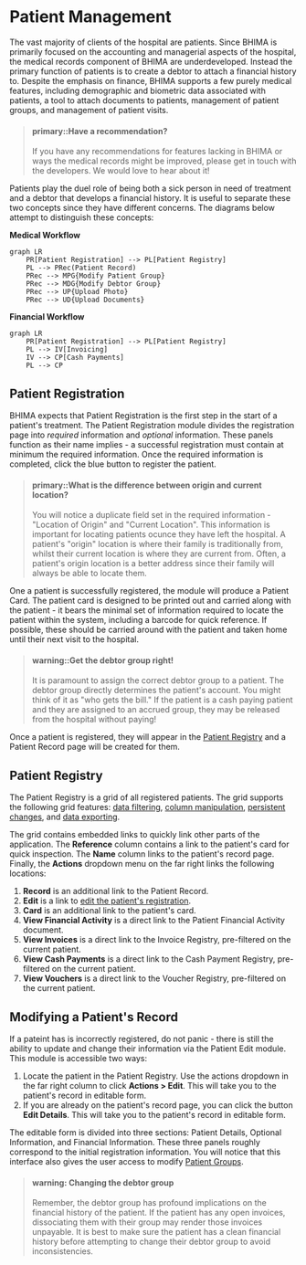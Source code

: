 # Patient Management

The vast majority of clients of the hospital are patients.  Since BHIMA is primarily focused on the accounting and managerial aspects of the hospital, the medical records component of BHIMA are underdeveloped.  Instead the primary function of patients is to create a debtor to attach a financial history to.  Despite the emphasis on finance, BHIMA supports a few purely medical features, including demographic and biometric data associated with patients, a tool to attach documents to patients, management of patient groups, and management of patient visits.

> #### primary::Have a recommendation?
>
> If you have any recommendations for features lacking in BHIMA or ways the medical records might be improved, please get in touch with the developers.  We would love to hear about it!

Patients play the duel role of being both a sick person in need of treatment and a debtor that develops a financial history.  It is useful to separate these two concepts since they have different concerns.  The diagrams below attempt to distinguish these concepts:

**Medical Workflow**

```mermaid
graph LR
    PR[Patient Registration] --> PL[Patient Registry]
    PL --> PRec(Patient Record)
    PRec --> MPG{Modify Patient Group}
    PRec --> MDG{Modify Debtor Group}
    PRec --> UP{Upload Photo}
    PRec --> UD{Upload Documents}
```

**Financial Workflow**

```mermaid
graph LR
    PR[Patient Registration] --> PL[Patient Registry]
    PL --> IV[Invoicing]
    IV --> CP[Cash Payments]
    PL --> CP
```

## Patient Registration

BHIMA expects that Patient Registration is the first step in the start of a patient's treatment.  The Patient Registration module divides the registration page into _required_ information and _optional_ information.  These panels function as their name implies - a successful registration must contain at minimum the required information.  Once the required information is completed, click the blue button to register the patient.

> #### primary::What is the difference between origin and current location?
>
> You will notice a duplicate field set in the required information - "Location of Origin" and "Current Location".  This information is important for locating patients ocunce they have left the hospital.  A patient's "origin" location is where their family is traditionally from, whilst their current location is where they are current from.  Often, a patient's origin location is a better address since their family will always be able to locate them.

One a patient is successfully registered, the module will produce a Patient Card.  The patient card is designed to be printed out and carried along with the patient - it bears the minimal set of information required to locate the patient within the system, including a barcode for quick reference.  If possible, these should be carried around with the patient and taken home until their next visit to the hospital.

> #### warning::Get the debtor group right!
>
> It is paramount to assign the correct debtor group to a patient.  The debtor group directly determines the patient's account.  You might think of it as "who gets the bill."  If the patient is a cash paying patient and they are assigned to an accrued group, they may be released from the hospital without paying!

Once a patient is registered, they will appear in the [Patient Registry](#the-patient-registry) and a Patient Record page will be created for them.

## Patient Registry

The Patient Registry is a grid of all registered patients.  The grid supports the following grid features: [data filtering](/grid-features/data-filtering.md), [column manipulation](/grid-features/column-sorting.md), [persistent changes](/grid-features/saving-changes.md), and [data exporting](/grid-features/data-exporting.md).

The grid contains embedded links to quickly link other parts of the application.  The **Reference** column contains a link to the patient's card for quick inspection.  The **Name** column links to the patient's record page.  Finally, the **Actions** dropdown menu on the far right links the following locations:

1. **Record** is an additional link to the Patient Record.
2. **Edit** is a link to [edit the patient's registration](#modifying-a-patients-registration).
3. **Card** is an additional link to the patient's card.
4. **View Financial Activity** is a direct link to the Patient Financial Activity document.
5. **View Invoices** is a direct link to the Invoice Registry, pre-filtered on the current patient.
6. **View Cash Payments** is a direct link to the Cash Payment Registry, pre-filtered on the current patient.
7. **View Vouchers** is a direct link to the Voucher Registry, pre-filtered on the current patient.

## Modifying a Patient's Record

If a pateint has is incorrectly registered, do not panic - there is still the ability to update and change their information via the Patient Edit module.  This module is accessible two ways:

1. Locate the patient in the Patient Registry.  Use the actions dropdown in the far right column to click **Actions &gt; Edit**.  This will take you to the patient's record in editable form.
2. If you are already on the patient's record page, you can click the button **Edit Details**.  This will take you to the patient's record in editable form.

The editable form is divided into three sections: Patient Details, Optional Information, and Financial Information.  These three panels roughly correspond to the initial registration information.  You will notice that this interface also gives the user access to modify [Patient Groups](/medical-records/patient-groups.md).

> #### warning: Changing the debtor group
>
> Remember, the debtor group has profound implications on the financial history of the patient.  If the patient has any open invoices, dissociating them with their group may render those invoices unpayable.  It is best to make sure the patient has a clean financial history before attempting to change their debtor group to avoid inconsistencies.



